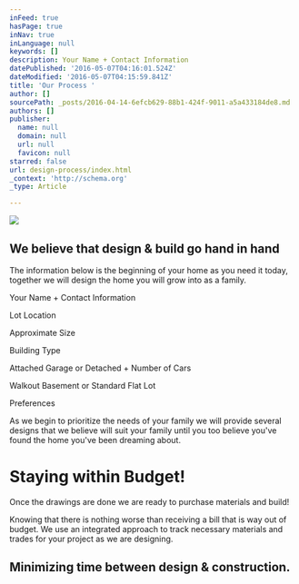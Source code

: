 ```yaml
---
inFeed: true
hasPage: true
inNav: true
inLanguage: null
keywords: []
description: Your Name + Contact Information
datePublished: '2016-05-07T04:16:01.524Z'
dateModified: '2016-05-07T04:15:59.841Z'
title: 'Our Process '
author: []
sourcePath: _posts/2016-04-14-6efcb629-88b1-424f-9011-a5a433184de8.md
authors: []
publisher:
  name: null
  domain: null
  url: null
  favicon: null
starred: false
url: design-process/index.html
_context: 'http://schema.org'
_type: Article

---
```

![](https://s3-us-west-2.amazonaws.com/the-grid-img/p/863dfca1ea41672679f832df2ed1514e594a2d60.jpg)

## We believe that design & build go hand in hand

The information below is the beginning of your home as you need it today, together we will design the home you will grow into as a family.

Your Name + Contact Information

Lot Location

Approximate Size

Building Type

Attached Garage or Detached + Number of Cars

Walkout Basement or Standard Flat Lot

Preferences

As we begin to prioritize the needs of your family we will provide several designs that we believe will suit your family until you too believe you've found the home you've been dreaming about.

# Staying within Budget!

Once the drawings are done we are ready to purchase materials and build!

Knowing that there is nothing worse than receiving a bill that is way out of budget. We use an integrated approach to track necessary materials and trades for your project as we are designing.

## Minimizing time between design & construction.